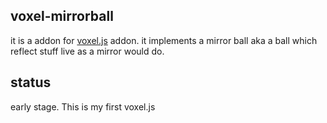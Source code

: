 ## voxel-mirrorball

it is a addon for [voxel.js](http://voxeljs.com) addon.
it implements a mirror ball aka a ball which reflect stuff live as a mirror would do.

## status

early stage. This is my first voxel.js